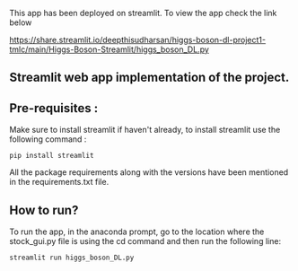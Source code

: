 This app has been deployed on streamlit. To view the app check the link below

https://share.streamlit.io/deepthisudharsan/higgs-boson-dl-project1-tmlc/main/Higgs-Boson-Streamlit/higgs_boson_DL.py

## Streamlit web app implementation of the project. 

## Pre-requisites :

Make sure to install streamlit if haven't already, to install streamlit use the following command :

```
pip install streamlit
```
All the package requirements along with the versions have been mentioned in the requirements.txt file. 

## How to run?

To run the app, in the anaconda prompt, go to the location where the stock_gui.py file is using the cd command and then run the following line:

```
streamlit run higgs_boson_DL.py
```

